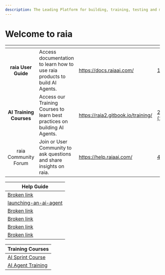 ```yaml
---
description: The Leading Platform for building, training, testing and managing AI Agents
---
```


# Welcome to raia

<table data-view="cards"><thead><tr><th align="center"></th><th></th><th data-type="content-ref"></th><th data-hidden data-card-cover data-type="files"></th></tr></thead><tbody><tr><td align="center"><strong>raia User Guide</strong></td><td>Access documentation to learn how to use raia products to build AI Agents.</td><td><a href="https://docs.raiaai.com/">https://docs.raiaai.com/</a></td><td><a href=".gitbook/assets/1.png">1.png</a></td></tr><tr><td align="center"><strong>AI Training Courses</strong></td><td>Access our Training Courses to learn best practices on building AI Agents.</td><td><a href="https://raia2.gitbook.io/training/">https://raia2.gitbook.io/training/</a></td><td><a href=".gitbook/assets/2 (2).png">2 (2).png</a></td></tr><tr><td align="center">raia Community Forum</td><td>Join or User Community to ask questions and share insights on raia.</td><td><a href="https://help.raiaai.com/">https://help.raiaai.com/</a></td><td><a href=".gitbook/assets/4.png">4.png</a></td></tr></tbody></table>

<table><thead><tr><th data-type="content-ref">Help Guide</th></tr></thead><tbody><tr><td><a href="broken-reference">Broken link</a></td></tr><tr><td><a href="launching-an-ai-agent/">launching-an-ai-agent</a></td></tr><tr><td><a href="broken-reference">Broken link</a></td></tr><tr><td><a href="broken-reference">Broken link</a></td></tr><tr><td><a href="broken-reference">Broken link</a></td></tr><tr><td><a href="broken-reference">Broken link</a></td></tr></tbody></table>

| Training Courses                                                                                 |
| ------------------------------------------------------------------------------------------------ |
| [AI Sprint Course ](https://raia2.gitbook.io/training/welcome-to-ai-training/introduction-to-ai) |
| [AI Agent Training](https://raia2.gitbook.io/training)                                           |
